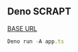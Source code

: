 ## Deno SCRAPT

[BASE URL](https://cahyadsn.phpindonesia.id/wilayah/)

```typescript
Deno run -A app.ts
```
